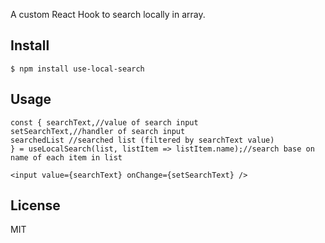 A custom React Hook to search locally in array.

## Install

`$ npm install use-local-search`

## Usage

``` 
const { searchText,//value of search input
setSearchText,//handler of search input
searchedList //searched list (filtered by searchText value)
} = useLocalSearch(list, listItem => listItem.name);//search base on name of each item in list

<input value={searchText} onChange={setSearchText} />
```

## License

MIT
